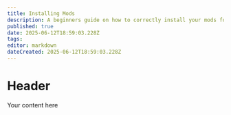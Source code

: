 ```yaml
---
title: Installing Mods
description: A beginners guide on how to correctly install your mods for Single Player Tarkov.
published: true
date: 2025-06-12T18:59:03.228Z
tags: 
editor: markdown
dateCreated: 2025-06-12T18:59:03.228Z
---
```


# Header
Your content here